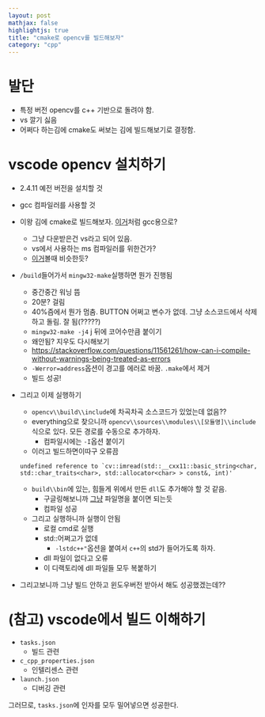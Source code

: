 ```yaml
---
layout: post
mathjax: false
highlightjs: true
title: "cmake로 opencv를 빌드해보자"
category: "cpp"
---
```

# 발단
- 특정 버전 opencv를 c++ 기반으로 돌려야 함.
- vs 깔기 싫음
- 어쩌다 하는김에 cmake도 써보는 김에 빌드해보기로 결정함.

# vscode opencv 설치하기
- 2.4.11 예전 버전을 설치할 것
- gcc 컴파일러를 사용할 것

- 이왕 김에 cmake로 빌드해보자. [이거](https://mickael-k.tistory.com/39)처럼 gcc용으로?
    - 그냥 다운받은건 vs라고 되어 있음.
    - vs에서 사용하는 ms 컴파일러를 위한건가?
    - [이거](https://docs.opencv.org/4.x/db/df5/tutorial_linux_gcc_cmake.html)볼때 비슷한듯?
- `/build`들어가서 `mingw32-make`실행하면 뭔가 진행됨
    - 중간중간 워닝 뜸
    - 20분? 걸림
    - 40%즘에서 뭔가 멈춤. BUTTON 어쩌고 변수가 없데. 그냥 소스코드에서 삭제하고 돌림. 잘 됨(?????)
    - `mingw32-make -j4` j 뒤에 코어수만큼 붙이기
    - 왜안됨? 지우도 다시해보기
    - https://stackoverflow.com/questions/11561261/how-can-i-compile-without-warnings-being-treated-as-errors
    - `-Werror=address`옵션이 경고를 에러로 바꿈. `.make`에서 제거
    - 빌드 성공!
- 그리고 이제 실행하기
    - `opencv\\build\\include`에 차곡차곡 소스코드가 있었는데 없음??
    - everything으로 찾으니까 `opencv\\sources\\modules\\[모듈명]\\include` 식으로 있다. 모든 경로를 수동으로 추가하자.
        - 컴파일시에는 `-I`옵션 붙이기
    - 이러고 빌드하면이따구 오류끔
    ```console
    undefined reference to `cv::imread(std::__cxx11::basic_string<char, std::char_traits<char>, std::allocator<char> > const&, int)'                                                                                         
    ```
    - `build\\bin`에 있는, 힘들게 위에서 만든 `dll`도 추가해야 할 것 같음. 
        - 구글링해보니까 [그냥](https://stackoverflow.com/questions/17968801/link-against-a-windows-dll-lib-file-combination-with-gcc-under-cygwin) 파일명을 붙이면 되는듯
        - 컴파일 성공
    - 그리고 실행하니까 실행이 안됨
        - 로컬 cmd로 실행
        - std::어쩌고가 없데
            - `-lstdc++"`옵션을 붙여서 `c++`의 std가 들어가도록 하자.
        - dll 파일이 없다고 오류
        - 이 디랙토리에 dll 파일들 모두 복붙하기

- 그리고보니까 그냥 빌드 안하고 윈도우버전 받아서 해도 성공했겠는데??

    

# (참고) vscode에서 빌드 이해하기
- `tasks.json`
    - 빌드 관련
- `c_cpp_properties.json`
    - 인텔리센스 관련
- `launch.json`
    - 디버깅 관련

그러므로, `tasks.json`에 인자를 모두 밀어넣으면 성공한다.